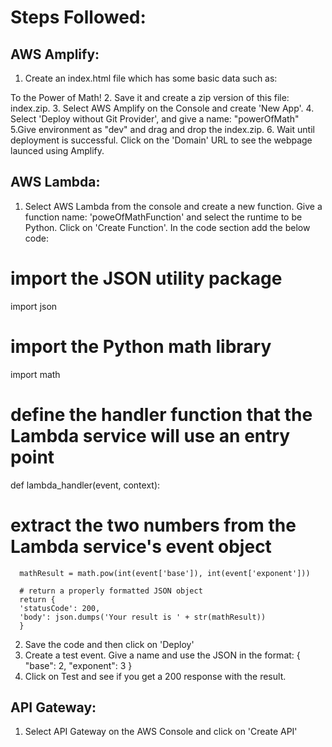 # Steps Followed:

## AWS Amplify:
1. Create an index.html file which has some basic data such as: <br />
  <!DOCTYPE html>
  <html>
  <head>
      <meta charset="UTF-8">
      <title>To the Power of Math!</title>
  </head>
  
  <body>
      To the Power of Math!
  </body>
  </html>
2. Save it and create a zip version of this file: index.zip.
3. Select AWS Amplify on the Console and create 'New App'.
4. Select 'Deploy without Git Provider', and give a name: "powerOfMath"
5.Give environment as "dev" and drag and drop the index.zip.
6. Wait until deployment is successful. Click on the 'Domain' URL to see the webpage launced using Amplify.

## AWS Lambda:
1. Select AWS Lambda from the console and create a new function. Give a function name: 'poweOfMathFunction' and select the runtime to be Python. Click on 'Create Function'. In the code section add the below code:
  # import the JSON utility package
  import json
  # import the Python math library
  import math
  
  # define the handler function that the Lambda service will use an entry point
  def lambda_handler(event, context):
  
  # extract the two numbers from the Lambda service's event object
      mathResult = math.pow(int(event['base']), int(event['exponent']))
  
      # return a properly formatted JSON object
      return {
      'statusCode': 200,
      'body': json.dumps('Your result is ' + str(mathResult))
      }
2. Save the code and then click on 'Deploy'
3. Create a test event. Give a name and use the JSON in the format:
   {
   "base": 2,
   "exponent": 3
   }
4. Click on Test and see if you get a 200 response with the result.

 ## API Gateway:
 1. Select API Gateway on the AWS Console and click on 'Create API'

